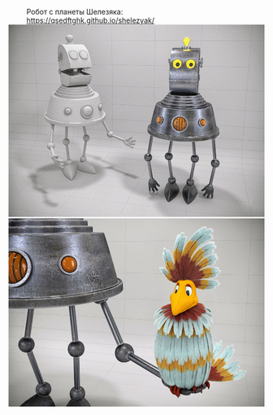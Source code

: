 &nbsp;&nbsp;&nbsp;&nbsp;&nbsp;&nbsp;&nbsp;&nbsp;&nbsp;Робот с планеты Шелезяка: 
<br>
&nbsp;&nbsp;&nbsp;&nbsp;&nbsp;&nbsp;&nbsp;&nbsp;&nbsp;https://qsedftghk.github.io/shelezyak/
<br>
![Preview](https://github.com/qsedftghk/shelezyak/blob/main/01.jpg)
![Preview](https://github.com/qsedftghk/shelezyak/blob/main/02.jpg)
